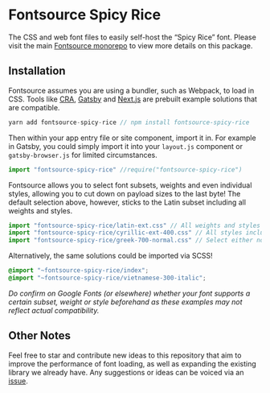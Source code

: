 # Fontsource Spicy Rice

The CSS and web font files to easily self-host the “Spicy Rice” font. Please visit the main [Fontsource monorepo](https://github.com/DecliningLotus/fontsource) to view more details on this package.

## Installation

Fontsource assumes you are using a bundler, such as Webpack, to load in CSS. Tools like [CRA](https://create-react-app.dev/), [Gatsby](https://www.gatsbyjs.org/) and [Next.js](https://nextjs.org/) are prebuilt example solutions that are compatible.

```javascript
yarn add fontsource-spicy-rice // npm install fontsource-spicy-rice
```

Then within your app entry file or site component, import it in. For example in Gatsby, you could simply import it into your `layout.js` component or `gatsby-browser.js` for limited circumstances.

```javascript
import "fontsource-spicy-rice" //require("fontsource-spicy-rice")
```

Fontsource allows you to select font subsets, weights and even individual styles, allowing you to cut down on payload sizes to the last byte! The default selection above, however, sticks to the Latin subset including all weights and styles.

```javascript
import "fontsource-spicy-rice/latin-ext.css" // All weights and styles included.
import "fontsource-spicy-rice/cyrillic-ext-400.css" // All styles included.
import "fontsource-spicy-rice/greek-700-normal.css" // Select either normal or italic.
```

Alternatively, the same solutions could be imported via SCSS!

```scss
@import "~fontsource-spicy-rice/index";
@import "~fontsource-spicy-rice/vietnamese-300-italic";
```

_Do confirm on Google Fonts (or elsewhere) whether your font supports a certain subset, weight or style beforehand as these examples may not reflect actual compatibility._

## Other Notes

Feel free to star and contribute new ideas to this repository that aim to improve the performance of font loading, as well as expanding the existing library we already have. Any suggestions or ideas can be voiced via an [issue](https://github.com/DecliningLotus/fontsource/issues).
